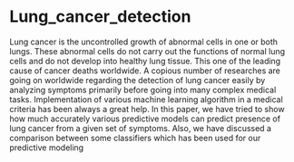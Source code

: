 # Lung_cancer_detection
Lung cancer is the uncontrolled growth of abnormal cells in one or both lungs. These abnormal  cells do not carry out the functions of normal lung cells and do not develop into healthy lung  tissue. This one of the leading cause of cancer deaths worldwide. A copious number of researches  are going on worldwide regarding the detection of lung cancer easily by analyzing symptoms  primarily before going into many complex medical tasks. Implementation of various machine  learning algorithm in a medical criteria has been always a great help. In this paper, we have tried  to show how much accurately various predictive models can predict presence of lung cancer from  a given set of symptoms. Also, we have discussed a comparison between some classifiers which  has been used for our predictive modeling
